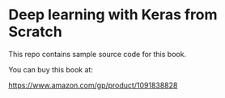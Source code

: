 # Deep learning with Keras from Scratch

This repo contains sample source code for this book.

You can buy this book at:

https://www.amazon.com/gp/product/1091838828

